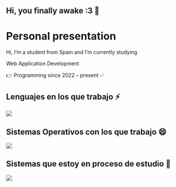 ## Hi, you finally awake :3 👋

<body>
  <h1>Personal presentation</h1>
  <p>Hi, I’m a student from Spain and I’m currently studying</p>
  <p>Web Application Development</p>
  <p>👉 Programming since 2022 – present ✅</p>
  <h2>
    Lenguajes en los que trabajo ⚡ 
  </h2>
  <p><img src=https://skillicons.dev/icons?i=html,css,java,py,c#></p>
  <h2>Sistemas Operativos con los que trabajo 😄</h2>
  <p><img src=https://skillicons.dev/icons?i=ubuntu,windows></p>
  <h2>Sistemas que estoy en proceso de estudio 🤔</h2>
  <p><img src=https://skillicons.dev/icons?i=kali></p>
</body>
